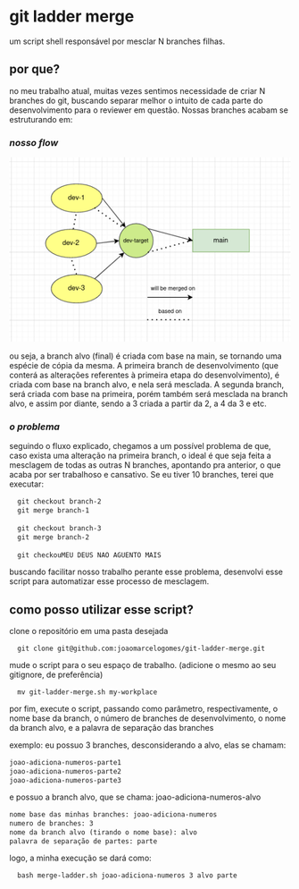 # git ladder merge

um script shell responsável por mesclar N branches filhas.

## por que?

no meu trabalho atual, muitas vezes sentimos necessidade de criar N branches do git, buscando separar melhor o intuito de cada parte do desenvolvimento para o reviewer em questão. Nossas branches acabam se estruturando em:

### _nosso flow_

  <img src="diagram-flow.png"/>

ou seja, a branch alvo (final) é criada com base na main, se tornando uma espécie de cópia da mesma. A primeira branch de desenvolvimento (que conterá as alterações referentes à primeira etapa do desenvolvimento), é criada com base na branch alvo, e nela será mesclada. A segunda branch, será criada com base na primeira, porém também será mesclada na branch alvo, e assim por diante, sendo a 3 criada a partir da 2, a 4 da 3 e etc.

### _o problema_

seguindo o fluxo explicado, chegamos a um possível problema de que, caso exista uma alteração na primeira branch, o ideal é que seja feita a mesclagem de todas as outras N branches, apontando pra anterior, o que acaba por ser trabalhoso e cansativo. Se eu tiver 10 branches, terei que executar: 

  ```
    git checkout branch-2
    git merge branch-1

    git checkout branch-3
    git merge branch-2

    git checkouMEU DEUS NAO AGUENTO MAIS
  ```

buscando facilitar nosso trabalho perante esse problema, desenvolvi esse script para automatizar esse processo de mesclagem.

## como posso utilizar esse script?

clone o repositório em uma pasta desejada

``` 
  git clone git@github.com:joaomarcelogomes/git-ladder-merge.git
```

mude o script para o seu espaço de trabalho. (adicione o mesmo ao seu gitignore, de preferência)

```
  mv git-ladder-merge.sh my-workplace
```

por fim, execute o script, passando como parâmetro, respectivamente, o nome base da branch, o número de branches de desenvolvimento, o nome da branch alvo, e a palavra de separação das branches

exemplo: eu possuo 3 branches, desconsiderando a alvo, elas se chamam:

    joao-adiciona-numeros-parte1
    joao-adiciona-numeros-parte2
    joao-adiciona-numeros-parte3

e possuo a branch alvo, que se chama:
  joao-adiciona-numeros-alvo

    nome base das minhas branches: joao-adiciona-numeros
    numero de branches: 3
    nome da branch alvo (tirando o nome base): alvo
    palavra de separação de partes: parte

logo, a minha execução se dará como:
```
  bash merge-ladder.sh joao-adiciona-numeros 3 alvo parte
```


